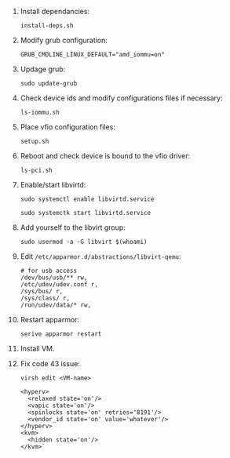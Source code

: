 1. Install dependancies: 

    `install-deps.sh`

2. Modify grub configuration:
    ````
    GRUB_CMDLINE_LINUX_DEFAULT="amd_iommu=on"
    ````

3. Updage grub:

    `sudo update-grub`

4. Check device ids and modify configurations files if necessary:

    `ls-iommu.sh`

5. Place vfio configuration files:

    `setup.sh`

6. Reboot and check device is bound to the vfio driver:

    `ls-pci.sh`

7. Enable/start libvirtd:

    `sudo systemctl enable libvirtd.service`  

    `sudo systemctk start libvirtd.service`  

9. Add yourself to the libvirt group:

    `sudo usermod -a -G libvirt $(whoami)`
    
10. Edit `/etc/apparmor.d/abstractions/libvirt-qemu`:
    ````
    # for usb access
    /dev/bus/usb/** rw,
    /etc/udev/udev.conf r,
    /sys/bus/ r,
    /sys/class/ r,
    /run/udev/data/* rw,
    ````

11. Restart apparmor:

    `serive apparmor restart`

12. Install VM.

13. Fix code 43 issue:

    `virsh edit <VM-name>`
    
    ````
    <hyperv>
      <relaxed state='on'/>
      <vapic state='on'/>
      <spinlocks state='on' retries='8191'/>
      <vendor_id state='on' value='whatever'/>
    </hyperv>
    <kvm>
      <hidden state='on'/>
    </kvm>` 
    ````
